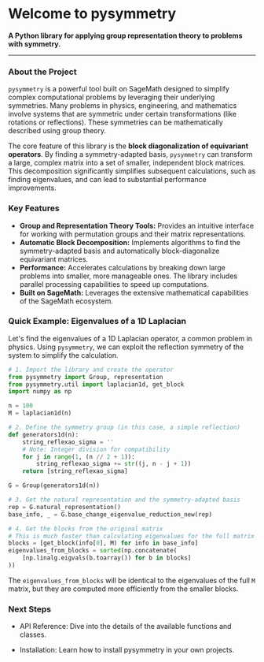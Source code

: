 # Welcome to pysymmetry

**A Python library for applying group representation theory to problems with symmetry.**

---

### About the Project

`pysymmetry` is a powerful tool built on SageMath designed to simplify complex computational problems by leveraging their underlying symmetries. Many problems in physics, engineering, and mathematics involve systems that are symmetric under certain transformations (like rotations or reflections). These symmetries can be mathematically described using group theory.

The core feature of this library is the **block diagonalization of equivariant operators**. By finding a symmetry-adapted basis, `pysymmetry` can transform a large, complex matrix into a set of smaller, independent block matrices. This decomposition significantly simplifies subsequent calculations, such as finding eigenvalues, and can lead to substantial performance improvements.

### Key Features

* **Group and Representation Theory Tools:** Provides an intuitive interface for working with permutation groups and their matrix representations.
* **Automatic Block Decomposition:** Implements algorithms to find the symmetry-adapted basis and automatically block-diagonalize equivariant matrices.
* **Performance:** Accelerates calculations by breaking down large problems into smaller, more manageable ones. The library includes parallel processing capabilities to speed up computations.
* **Built on SageMath:** Leverages the extensive mathematical capabilities of the SageMath ecosystem.

### Quick Example: Eigenvalues of a 1D Laplacian

Let's find the eigenvalues of a 1D Laplacian operator, a common problem in physics. Using `pysymmetry`, we can exploit the reflection symmetry of the system to simplify the calculation.

```python
# 1. Import the library and create the operator
from pysymmetry import Group, representation
from pysymmetry.util import laplacian1d, get_block
import numpy as np

n = 100
M = laplacian1d(n)

# 2. Define the symmetry group (in this case, a simple reflection)
def generators1d(n):
    string_reflexao_sigma = ''
    # Note: Integer division for compatibility
    for j in range(1, (n // 2 + 1)):
        string_reflexao_sigma += str((j, n - j + 1))
    return [string_reflexao_sigma]

G = Group(generators1d(n))

# 3. Get the natural representation and the symmetry-adapted basis
rep = G.natural_representation()
base_info, _ = G.base_change_eigenvalue_reduction_new(rep)

# 4. Get the blocks from the original matrix
# This is much faster than calculating eigenvalues for the full matrix M
blocks = [get_block(info[0], M) for info in base_info]
eigenvalues_from_blocks = sorted(np.concatenate(
    [np.linalg.eigvals(b.toarray()) for b in blocks]
))
```

The `eigenvalues_from_blocks` will be identical to the eigenvalues of the full `M` matrix, but they are computed more efficiently from the smaller blocks.

### Next Steps

- API Reference: Dive into the details of the available functions and classes.

- Installation: Learn how to install pysymmetry in your own projects.
